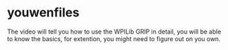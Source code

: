 # youwenfiles
The video will tell you how to use the WPILib GRIP in detail, you will be able to know the basics, for extention, you might need to figure out on you own.
